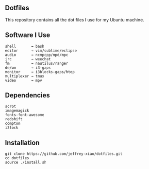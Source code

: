 ## Dotfiles
This repository contains all the dot files I use for my Ubuntu machine.

## Software I Use
```
shell       → bash
editor      → vim/sublime/eclipse
audio       → ncmpcpp/mpd/mpc
irc         → weechat
fm          → nautilus/ranger
de/wm       → i3-gaps
monitor     → i3blocks-gaps/htop
multiplexer → tmux
video       → mpv
```

## Dependencies
```
scrot
imagemagick
fonts-font-awesome
redshift
compton
i3lock
```

## Installation
~~~
git clone https://github.com/jeffrey-xiao/dotfiles.git
cd dotfiles
source ./install.sh
~~~
